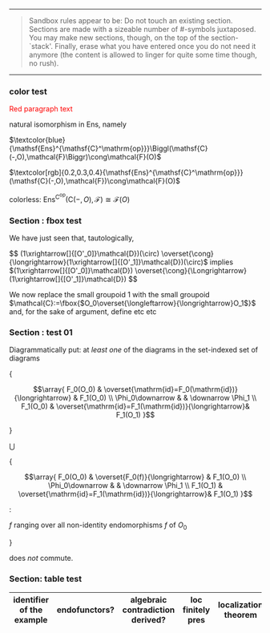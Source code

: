 ***

> Sandbox rules appear to be:
 Do not touch an existing section.
Sections are made with a sizeable number of #-symbols juxtaposed.
You may make new sections, though, on the top of the section-`stack'.
Finally, erase what you have entered once you do not need it anymore (the content is allowed to linger for quite some time though, no rush).

***


### color test

<body>
  <p style="color:#FF0000";>Red paragraph text</p>
</body>

natural isomorphism in $\mathsf{Ens}$, namely 

$\textcolor{blue}{\mathsf{Ens}^{\mathsf{C}^\mathrm{op}}}\Biggl(\mathsf{C}(-,O),\mathcal{F}\Biggr)\cong\mathcal{F}(O)$


$\textcolor[rgb]{0.2,0.3,0.4}{\mathsf{Ens}^{\mathsf{C}^\mathrm{op}}}(\mathsf{C}(-,O),\mathcal{F})\cong\mathcal{F}(O)$

colorless: 
${\mathsf{Ens}^{\mathsf{C}^\mathrm{op}}}(\mathsf{C}(-,O),\mathcal{F})\cong\mathcal{F}(O)$

### Section : fbox test 

We have just seen that, tautologically, 

$$
(1\xrightarrow[]{[O'_0]}\mathcal{D})(\circ) \overset{\cong}{\longrightarrow}(1\xrightarrow[]{[O'_1]}\mathcal{D})(\circ)$ implies $(1\xrightarrow[]{[O'_0]}\mathcal{D}) \overset{\cong}{\Longrightarrow}(1\xrightarrow[]{[O'_1]}\mathcal{D})
$$ 






We now replace the small groupoid $1$ with the small groupoid $\mathcal{C}:=\fbox{$O_0\overset{\longleftarrow}{\longrightarrow}O_1$}$ and, for the sake of argument, define  etc etc






### Section : test 01
Diagrammatically put: at _least one_ of the diagrams in the set-indexed set of diagrams


$\Biggl\{$ 

$$\array{
F_0(O_0) & \overset{\mathrm{id}=F_0(\mathrm{id})}{\longrightarrow} & F_1(O_0) \\
\Phi_0\downarrow & & \downarrow \Phi_1 \\ 
F_1(O_0) & \overset{\mathrm{id}=F_1(\mathrm{id})}{\longrightarrow}& F_1(O_1)
}$$ 

$\Biggl\}$ 

$\bigcup$

$\Biggl\{$ 

$$\array{
F_0(O_0) & \overset{F_0(f)}{\longrightarrow} & F_1(O_0) \\
\Phi_0\downarrow & & \downarrow \Phi_1 \\ 
F_1(O_1) & \overset{\mathrm{id}=F_1(\mathrm{id})}{\longrightarrow}& F_1(O_1)
}$$ 

:

$f$ ranging over all non-identity endomorphisms $f$ of $O_0$

$\Biggl\}$ 


does _not_ commute.

### Section: table test 


| **identifier of the example** | endofunctors? | algebraic contradiction derived? | loc finitely pres | localization theorem | | 
|--|--|--|--|--|--|
